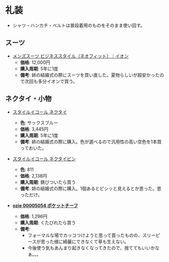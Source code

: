礼装
====

- シャツ・ハンカチ・ベルトは普段着用のものをそのまま使い回す。

スーツ
----

- [メンズスーツ ビジネススタイル（ネオフィット）｜イオン](http://fashion.aeonsquare.net/business/neofit/)
  - **価格**: 12,000円
  - **購入周期**: 5年に1度
  - **備考**: 姉の結婚式の際にスーツを買い直した。夏物らしいが超安かったので次回も多分イオンで買う。

ネクタイ・小物
----

- [スタイルイコール ネクタイ](https://store.shopping.yahoo.co.jp/styleequal/tm-mj-rtie.html)
  - **色**: サックスブルー
  - **価格**: 3,445円
  - **購入周期**: 5年に1度
  - **備考**: 姉の結婚式の際に購入。色が選べるので汎用性の高い空色を1本買っておいた。

- [スタイルイコール ネクタイピン](https://store.shopping.yahoo.co.jp/styleequal/tw-tb-8series.html)
  - **色**: 811
  - **価格**: 2,138円
  - **購入周期**: 錆びついたら買う
  - **備考**: 姉の結婚式の際に購入。1個あるとピシッと見えるとか思った。思っただけ。

- [**ozie 00005054 ポケットチーフ**](https://www.amazon.co.jp/gp/product/B0083ZWWQ4/)
  - **価格**: 1,296円
  - **購入周期**: くたびれたら買う
  - **備考**:
    - フォーマルな場でカッコつけようと思って買ったものの、スリーピースが思った様に綺麗にできなくて草も生えない。
    - 今後使う気もあんまり起きなくなってきたので、捨ててもいいかなぁ。。。
